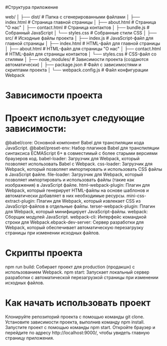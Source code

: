 #Cтруктура приложение

web/
│
├── dist/                  # Папка с сгенерированными файлами
│   ├── index.html         # Страница главной страницы
│   ├── about.html         # Страница "О нас"
│   ├── contact.html       # Страница контактов
│   ├── bundle.js          # Собранный JavaScript
│   └── styles.css         # Собранные стили CSS
│
├── src/                   # Исходные файлы проекта
│   ├── index.js           # JavaScript-файл для главной страницы
│   ├── index.html         # HTML-файл для главной страницы
│   ├── about.html         # HTML-файл для страницы "О нас"
│   ├── contact.html       # HTML-файл для страницы контактов
│   └── styles.css         # CSS-файл со стилями
│
├── node_modules/          # Зависимости проекта (создаются автоматически)
│
├── package.json           # Файл с зависимостями и скриптами проекта
│
└── webpack.config.js      # Файл конфигурации Webpack



# Зависимости проекта

# Проект использует следующие зависимости:

@babel/core: Основной компонент Babel для транспиляции кода JavaScript.
@babel/preset-env: Набор плагинов Babel для транспиляции синтаксиса ECMAScript 6+ в совместимый с более старыми версиями браузеров код.
babel-loader: Загрузчик для Webpack, который позволяет использовать Babel с Webpack.
css-loader: Загрузчик для Webpack, который позволяет импортировать и использовать CSS файлы в JavaScript файле.
file-loader: Загрузчик для Webpack, который позволяет импортировать и использовать файлы (такие как изображения) в JavaScript файле.
html-webpack-plugin: Плагин для Webpack, который генерирует HTML-файлы на основе шаблонов и автоматически добавляет в них необходимые ресурсы.
mini-css-extract-plugin: Плагин для Webpack, который извлекает CSS из JavaScript-файлов в отдельные файлы.
terser-webpack-plugin: Плагин для Webpack, который минифицирует JavaScript-файлы.
webpack: Сборщик модулей JavaScript.
webpack-cli: Интерфейс командной строки для Webpack.ebpack-dev-server: Сервер разработки для Webpack, который обеспечивает автоматическую перезагрузку страницы при изменении исходных файлов.

# Скрипты проекта

npm run build: Собирает проект для production (продакшн) с использованием Webpack.
npm start: Запускает локальный сервер разработки с автоматической перезагрузкой страницы при изменении исходных файлов.

# Как начать использовать проект

Клонируйте репозиторий проекта с помощью команды git clone.
Установите зависимости проекта, выполнив команду npm install.
Запустите проект с помощью команды npm start.
Откройте браузер и перейдите по адресу http://localhost:9000/, чтобы увидеть главную страницу приложения.
